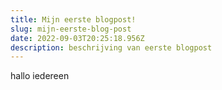 ```yaml
---
title: Mijn eerste blogpost!
slug: mijn-eerste-blog-post
date: 2022-09-03T20:25:18.956Z
description: beschrijving van eerste blogpost
---
```

hallo iedereen